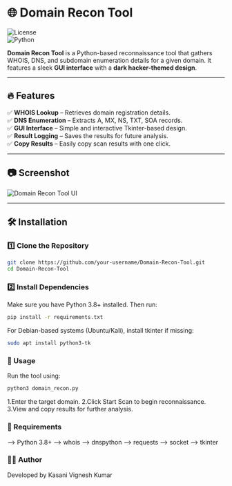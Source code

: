 # 🌐 Domain Recon Tool  

![License](https://img.shields.io/badge/license-MIT-green)  
![Python](https://img.shields.io/badge/Python-3.8%2B-blue)  

**Domain Recon Tool** is a Python-based reconnaissance tool that gathers WHOIS, DNS, and subdomain enumeration details for a given domain. It features a sleek **GUI interface** with a **dark hacker-themed design**.  

---

## 🔥 Features  
✅ **WHOIS Lookup** – Retrieves domain registration details.  
✅ **DNS Enumeration** – Extracts A, MX, NS, TXT, SOA records.  
✅ **GUI Interface** – Simple and interactive Tkinter-based design.  
✅ **Result Logging** – Saves the results for future analysis.  
✅ **Copy Results** – Easily copy scan results with one click.  

---

## 📷 Screenshot  
![Domain Recon Tool UI](https://via.placeholder.com/800x400?text=Screenshot+of+Tool)  

---

## 🛠 Installation  

### 1️⃣ Clone the Repository  
```bash
git clone https://github.com/your-username/Domain-Recon-Tool.git
cd Domain-Recon-Tool
```
### 2️⃣ Install Dependencies 
Make sure you have Python 3.8+ installed. Then run:
```bash
pip install -r requirements.txt
```
For Debian-based systems (Ubuntu/Kali), install tkinter if missing:
```bash
sudo apt install python3-tk
```
### 🚀 Usage
Run the tool using:
```bash
python3 domain_recon.py
```
1.Enter the target domain.
2.Click Start Scan to begin reconnaissance.
3.View and copy results for further analysis.

### 📜 Requirements 
--> Python 3.8+
--> whois
--> dnspython
--> requests
--> socket
--> tkinter


### 👨‍💻 Author
Developed by Kasani Vignesh Kumar
